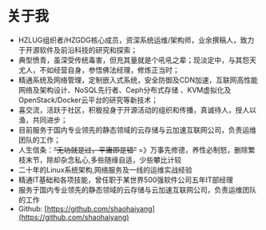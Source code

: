 # 关于我

* HZLUG组织者/HZGDG核心成员，资深系统运维/架构师，业余撰稿人，致力于开源软件及前沿科技的研究和探索；
* 典型愤青，虽深受传统毒害，但充其量就是个吼吼之辈；现淡定中，与其怨天尤人，不如经营自身，参悟佛法经理，修炼正当时；
* 精通系统及网络管理，定制嵌入式系统，安全防御及CDN加速，互联网高性能网络及架构设计、NoSQL先行者、Ceph分布式存储 、KVM虚拟化及OpenStack/Docker云平台的研究等新技术；
* 喜交流，活跃于社区，积极投身于开源活动的组织和传播，真诚待人，授人以渔，共同进步；
* 目前服务于国内专业领先的静态领域的云存储与云加速互联网公司，负责运维团队的工作；
* 人生信条：~~“无功就是过，平庸即是错”~~ =》万事先修德，养性必制怒，删除繁枝末节，除却杂念私心,多些随缘自适，少些攀比计较
* 二十年的Linux系统架构,网络服务及一线的运维实战经验
* 精通IT基础和各项技能，曾任职于某世界500强软件公司五年IT部经理
* 服务于国内专业领先的静态领域的云存储与云加速互联网公司，负责运维团队的工作
* Github: [https://github.com/shaohaiyang](https://github.com/shaohaiyang)

